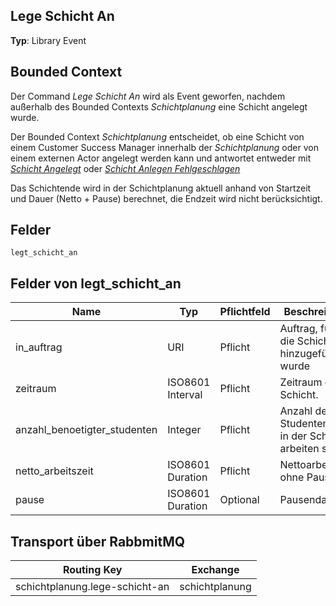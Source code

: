 ## Lege Schicht An

__Typ__: Library Event

## Bounded Context

Der Command _Lege Schicht An_ wird als Event geworfen, nachdem außerhalb des Bounded Contexts _Schichtplanung_ eine Schicht angelegt wurde.

Der Bounded Context _Schichtplanung_ entscheidet, ob eine Schicht von einem Customer Success Manager innerhalb der _Schichtplanung_ oder von einem externen Actor angelegt werden kann und antwortet entweder mit [_Schicht Angelegt_](../../../schichtplanung/events/schicht-angelegt/README.md) oder [_Schicht Anlegen Fehlgeschlagen_](../../../schichtplanung/events/schicht-anlegen-fehlgeschlagen/README.md)

Das Schichtende wird in der Schichtplanung aktuell anhand von Startzeit und Dauer (Netto + Pause) berechnet, die Endzeit wird nicht berücksichtigt.

## Felder

`legt_schicht_an`

## Felder von legt_schicht_an

| Name | Typ  | Pflichtfeld  | Beschreibung |
|---|---|---|---|
| in_auftrag | URI | Pflicht | Auftrag, für den die Schicht hinzugefügt wurde |
| zeitraum | ISO8601 Interval | Pflicht | Zeitraum der Schicht. |
| anzahl_benoetigter_studenten | Integer | Pflicht | Anzahl der Studenten, die in der Schicht arbeiten sollen |
| netto_arbeitszeit | ISO8601 Duration | Pflicht | Nettoarbeitszeit ohne Pause. |
| pause | ISO8601 Duration | Optional | Pausendauer. |


## Transport über RabbmitMQ

| Routing Key | Exchange |
|---|---|
| schichtplanung.lege-schicht-an | schichtplanung |
